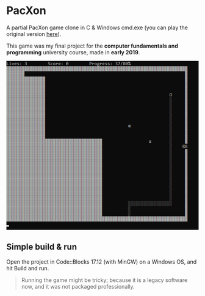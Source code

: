 # PacXon

A partial PacXon game clone in C & Windows cmd.exe (you can play the original version [here](https://www.pacxon.net/)).

This game was my final project for the **computer fundamentals and programming** university course, made in **early 2019**.

![A Screenshot](./Screenshot.png)

## Simple build & run

Open the project in Code::Blocks 17.12 (with MinGW) on a Windows OS, and hit Build and run.

> Running the game might be tricky; because it is a legacy software now, and it was not packaged professionally.